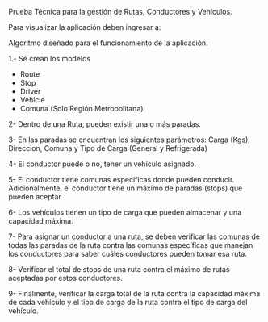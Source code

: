 Prueba Técnica para la gestión de Rutas, Conductores y Vehículos.

Para visualizar la aplicación deben ingresar a:


Algoritmo diseñado para el funcionamiento de la aplicación.

1.- Se crean los modelos

- Route
- Stop
- Driver
- Vehicle
- Comuna (Solo Región Metropolitana)

2- Dentro de una Ruta, pueden existir una o más paradas.

3- En las paradas se encuentran los siguientes parámetros: Carga (Kgs), Direccion, Comuna y Tipo de Carga (General y Refrigerada)

4- El conductor puede o no, tener un vehículo asignado.

5- El conductor tiene comunas específicas donde pueden conducir. Adicionalmente, el conductor tiene un máximo de paradas (stops) que pueden aceptar.

6- Los vehículos tienen un tipo de carga que pueden almacenar y una capacidad máxima.

7- Para asignar un conductor a una ruta, se deben verificar las comunas de todas las paradas de la ruta contra las comunas específicas que manejan los conductores para saber cuáles conductores pueden tomar esa ruta.

8- Verificar el total de stops de una ruta contra el máximo de rutas aceptadas por estos conductores.

9- Finalmente, verificar la carga total de la ruta contra la capacidad máxima de cada vehículo y el tipo de carga de la ruta contra el tipo de carga del vehículo.
